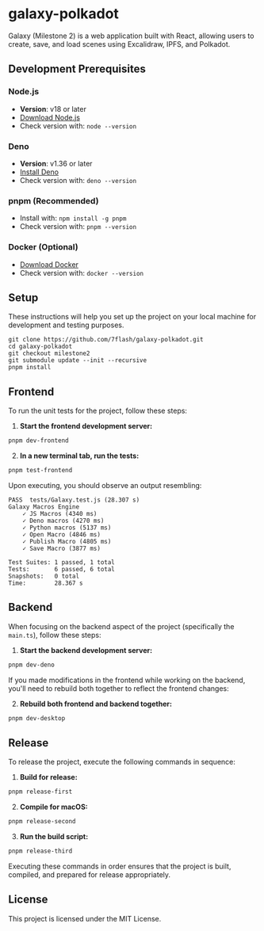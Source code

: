 # galaxy-polkadot

Galaxy (Milestone 2) is a web application built with React, allowing users to create, save, and load scenes using Excalidraw, IPFS, and Polkadot.

## Development Prerequisites

### Node.js
- **Version**: v18 or later
- [Download Node.js](https://nodejs.org/)
- Check version with: `node --version`

### Deno
- **Version**: v1.36 or later
- [Install Deno](https://docs.deno.com/runtime/manual/getting_started/installation)
- Check version with: `deno --version`

### pnpm (Recommended)
- Install with: `npm install -g pnpm`
- Check version with: `pnpm --version`

### Docker (Optional)
- [Download Docker](https://www.docker.com/)
- Check version with: `docker --version`

## Setup

These instructions will help you set up the project on your local machine for development and testing purposes.

```
git clone https://github.com/7flash/galaxy-polkadot.git
cd galaxy-polkadot
git checkout milestone2
git submodule update --init --recursive
pnpm install
```

## Frontend

To run the unit tests for the project, follow these steps:

1. **Start the frontend development server:**

```bash
pnpm dev-frontend
```

2. **In a new terminal tab, run the tests:**

```bash
pnpm test-frontend
```

Upon executing, you should observe an output resembling:

```
PASS  tests/Galaxy.test.js (28.307 s)
Galaxy Macros Engine
    ✓ JS Macros (4340 ms)
    ✓ Deno macros (4270 ms)
    ✓ Python macros (5137 ms)
    ✓ Open Macro (4846 ms)
    ✓ Publish Macro (4805 ms)
    ✓ Save Macro (3877 ms)

Test Suites: 1 passed, 1 total
Tests:       6 passed, 6 total
Snapshots:   0 total
Time:        28.367 s
```

## Backend

When focusing on the backend aspect of the project (specifically the `main.ts`), follow these steps:

1. **Start the backend development server:**

```bash
pnpm dev-deno
```

If you made modifications in the frontend while working on the backend, you'll need to rebuild both together to reflect the frontend changes:

2. **Rebuild both frontend and backend together:**

```bash
pnpm dev-desktop
```

## Release

To release the project, execute the following commands in sequence:

1. **Build for release:**

```bash
pnpm release-first
```

2. **Compile for macOS:**

```bash
pnpm release-second
```

3. **Run the build script:**

```bash
pnpm release-third
```

Executing these commands in order ensures that the project is built, compiled, and prepared for release appropriately.

## License

This project is licensed under the MIT License.
